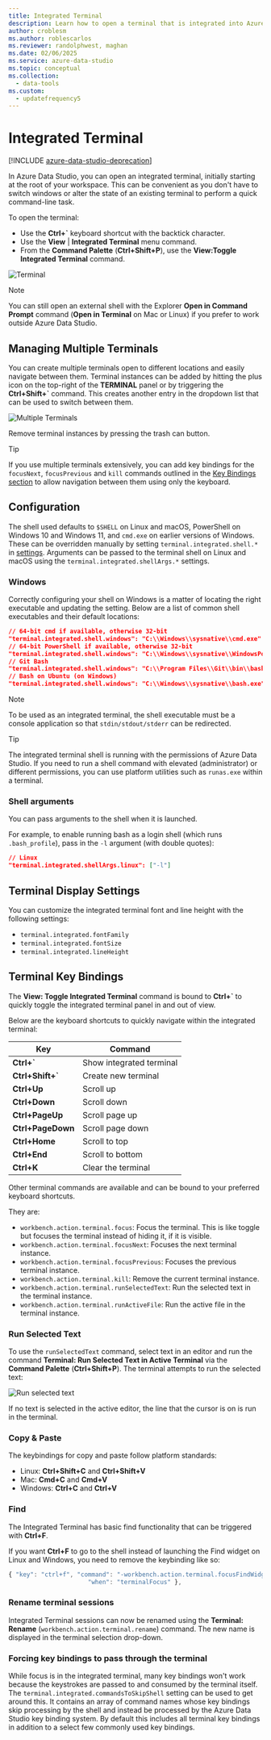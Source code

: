 ```yaml
---
title: Integrated Terminal
description: Learn how to open a terminal that is integrated into Azure Data Studio. An integrated terminal can be more convenient than a separate one.
author: croblesm
ms.author: roblescarlos
ms.reviewer: randolphwest, maghan
ms.date: 02/06/2025
ms.service: azure-data-studio
ms.topic: conceptual
ms.collection:
  - data-tools
ms.custom:
  - updatefrequency5
---
```


# Integrated Terminal

[!INCLUDE [azure-data-studio-deprecation](includes/azure-data-studio-deprecation.md)]

In Azure Data Studio, you can open an integrated terminal, initially starting at the root of your workspace. This can be convenient as you don't have to switch windows or alter the state of an existing terminal to perform a quick command-line task.

To open the terminal:

* Use the **Ctrl+`** keyboard shortcut with the backtick character.
* Use the **View** | **Integrated Terminal** menu command.
* From the **Command Palette** (**Ctrl+Shift+P**), use the **View:Toggle Integrated Terminal** command.

![Terminal](media/integrated-terminal/terminal-screen.png)

> [!NOTE]
> You can still open an external shell with the Explorer **Open in Command Prompt** command (**Open in Terminal** on Mac or Linux) if you prefer to work outside Azure Data Studio.

## Managing Multiple Terminals

You can create multiple terminals open to different locations and easily navigate between them. Terminal instances can be added by hitting the plus icon on the top-right of the **TERMINAL** panel or by triggering the **Ctrl+Shift+`** command. This creates another entry in the dropdown list that can be used to switch between them.

![Multiple Terminals](media/integrated-terminal/terminal-multiple-instances.png)

Remove terminal instances by pressing the trash can button.

> [!TIP]
> If you use multiple terminals extensively, you can add key bindings for the `focusNext`, `focusPrevious` and `kill` commands outlined in the [Key Bindings section](#key-bindings) to allow navigation between them using only the keyboard.

## Configuration

The shell used defaults to `$SHELL` on Linux and macOS, PowerShell on Windows 10 and Windows 11, and `cmd.exe` on earlier versions of Windows. These can be overridden manually by setting `terminal.integrated.shell.*` in [settings](settings.md). Arguments can be passed to the terminal shell on Linux and macOS using the `terminal.integrated.shellArgs.*` settings.

### Windows

Correctly configuring your shell on Windows is a matter of locating the right executable and updating the setting. Below are a list of common shell executables and their default locations:

```json
// 64-bit cmd if available, otherwise 32-bit
"terminal.integrated.shell.windows": "C:\\Windows\\sysnative\\cmd.exe"
// 64-bit PowerShell if available, otherwise 32-bit
"terminal.integrated.shell.windows": "C:\\Windows\\sysnative\\WindowsPowerShell\\v1.0\\powershell.exe"
// Git Bash
"terminal.integrated.shell.windows": "C:\\Program Files\\Git\\bin\\bash.exe"
// Bash on Ubuntu (on Windows)
"terminal.integrated.shell.windows": "C:\\Windows\\sysnative\\bash.exe"
```

> [!NOTE]
> To be used as an integrated terminal, the shell executable must be a console application so that `stdin/stdout/stderr`  can be redirected.

> [!TIP]
> The integrated terminal shell is running with the permissions of Azure Data Studio. If you need to run a shell command with elevated (administrator) or different permissions, you can use platform utilities such as `runas.exe` within a terminal.

### Shell arguments

You can pass arguments to the shell when it is launched.

For example, to enable running bash as a login shell (which runs `.bash_profile`), pass in the `-l` argument (with double quotes):

```json
// Linux
"terminal.integrated.shellArgs.linux": ["-l"]
```

## Terminal Display Settings

You can customize the integrated terminal font and line height with the following settings:

* `terminal.integrated.fontFamily`
* `terminal.integrated.fontSize`
* `terminal.integrated.lineHeight`

## <a id="key-bindings"></a>Terminal Key Bindings

The **View: Toggle Integrated Terminal** command is bound to **Ctrl+`** to quickly toggle the integrated terminal panel in and out of view.

Below are the keyboard shortcuts to quickly navigate within the integrated terminal:

|Key|Command|  
|---|---|  
|**Ctrl+\`**|Show integrated terminal|  
|**Ctrl+Shift+\`**|Create new terminal|  
|**Ctrl+Up**|Scroll up|  
|**Ctrl+Down**|Scroll down|  
|**Ctrl+PageUp**|Scroll page up|  
|**Ctrl+PageDown**|Scroll page down|  
|**Ctrl+Home**|Scroll to top|  
|**Ctrl+End**|Scroll to bottom|  
|**Ctrl+K**|Clear the terminal|  

Other terminal commands are available and can be bound to your preferred keyboard shortcuts.

They are:

* `workbench.action.terminal.focus`: Focus the terminal. This is like toggle but focuses the terminal instead of hiding it, if it is visible.
* `workbench.action.terminal.focusNext`: Focuses the next terminal instance.
* `workbench.action.terminal.focusPrevious`: Focuses the previous terminal instance.
* `workbench.action.terminal.kill`: Remove the current terminal instance.
* `workbench.action.terminal.runSelectedText`: Run the selected text in the terminal instance.
* `workbench.action.terminal.runActiveFile`: Run the active file in the terminal instance.

### Run Selected Text

To use the `runSelectedText` command, select text in an editor and run the command **Terminal: Run Selected Text in Active Terminal** via the **Command Palette** (**Ctrl+Shift+P**). The terminal attempts to run the selected text:

![Run selected text](media/integrated-terminal/terminal_run_selected.png)

If no text is selected in the active editor, the line that the cursor is on is run in the terminal.

### Copy & Paste

The keybindings for copy and paste follow platform standards:

* Linux: **Ctrl+Shift+C** and **Ctrl+Shift+V**
* Mac: **Cmd+C** and **Cmd+V**
* Windows: **Ctrl+C** and **Ctrl+V**

### Find

The Integrated Terminal has basic find functionality that can be triggered with **Ctrl+F**.

If you want **Ctrl+F** to go to the shell instead of launching the Find widget on Linux and Windows, you need to remove the keybinding like so:

```js
{ "key": "ctrl+f", "command": "-workbench.action.terminal.focusFindWidget",
                      "when": "terminalFocus" },
```

### Rename terminal sessions

Integrated Terminal sessions can now be renamed using the **Terminal: Rename** (`workbench.action.terminal.rename`) command. The new name is displayed in the terminal selection drop-down.

### Forcing key bindings to pass through the terminal

While focus is in the integrated terminal, many key bindings won't work because the keystrokes are passed to and consumed by the terminal itself. The `terminal.integrated.commandsToSkipShell` setting can be used to get around this. It contains an array of command names whose key bindings skip processing by the shell and instead be processed by the Azure Data Studio key binding system. By default this includes all terminal key bindings in addition to a select few commonly used key bindings.

